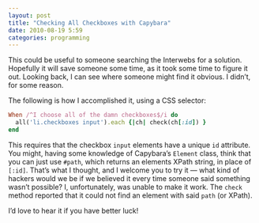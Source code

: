 ```yaml
---
layout: post
title: "Checking All Checkboxes with Capybara"
date: 2010-08-19 5:59
categories: programming
---
```


This could be useful to someone searching the Interwebs for a solution.
Hopefully it will save someone some time, as it took some time to figure
it out. Looking back, I can see where someone might find it obvious. I
didn’t, for some reason.

The following is how I accomplished it, using a CSS selector:

``` ruby
When /^I choose all of the damn checkboxes$/i do
  all('li.checkboxes input').each {|ch| check(ch[:id]) }
end
```

This requires that the checkbox `input` elements have a unique `id`
attribute. You might, having some knowledge of Capybara’s `Element`
class, think that you can just use `#path`, which returns an elements
XPath string, in place of `[:id]`. That’s what I thought, and I welcome
you to try it — what kind of hackers would we be if we believed it every
time someone said something wasn’t possible? I, unfortunately, was
unable to make it work. The `check` method reported that it could not
find an element with said `path` (or XPath).

I’d love to hear it if you have better luck!
